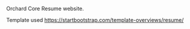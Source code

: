 Orchard Core Resume website.

Template used https://startbootstrap.com/template-overviews/resume/



